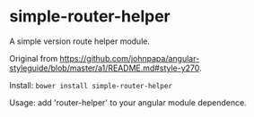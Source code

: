 # simple-router-helper
A simple version route helper module.

Original from https://github.com/johnpapa/angular-styleguide/blob/master/a1/README.md#style-y270.

Install: `bower install simple-router-helper`

Usage: add 'router-helper' to your angular module dependence.

